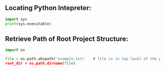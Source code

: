 ## Locating Python Intepreter:
```python
import sys
print(sys.executable)
```
## Retrieve Path of Root Project Structure:
```python
import os

file = os.path.abspath('example.txt)    # file is in top level of the project
root_dir = os.path.dirname(file)
```
